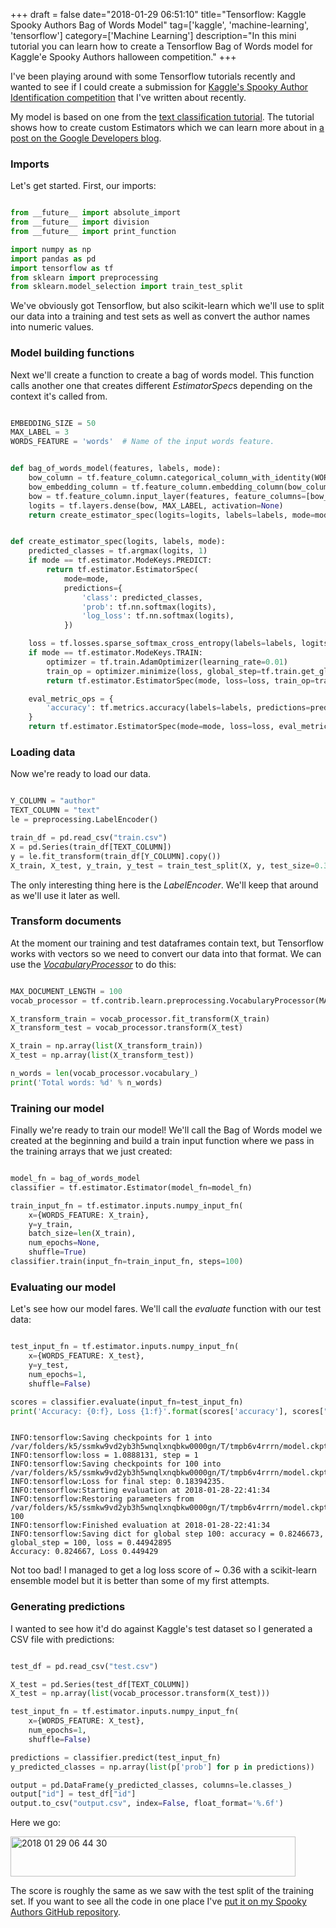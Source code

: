 +++
draft = false
date="2018-01-29 06:51:10"
title="Tensorflow: Kaggle Spooky Authors Bag of Words Model"
tag=['kaggle', 'machine-learning', 'tensorflow']
category=['Machine Learning']
description="In this mini tutorial you can learn how to create a Tensorflow Bag of Words model for Kaggle'e Spooky Authors halloween competition."
+++

<p>
I've been playing around with some Tensorflow tutorials recently and wanted to see if I could create a submission for <a href="https://www.kaggle.com/c/spooky-author-identification">Kaggle's Spooky Author Identification competition</a> that I've written about recently.
</p>


<p>
My model is based on one from the <a href="https://github.com/tensorflow/tensorflow/blob/master/tensorflow/examples/learn/text_classification.py">text classification tutorial</a>. The tutorial shows how to create custom Estimators which we can learn more about in <a href="https://developers.googleblog.com/2017/12/creating-custom-estimators-in-tensorflow.html">a post on the Google Developers blog</a>.
</p>


<h3>Imports</h3>

<p>
Let's get started. First, our imports:
</p>




~~~python

from __future__ import absolute_import
from __future__ import division
from __future__ import print_function

import numpy as np
import pandas as pd
import tensorflow as tf
from sklearn import preprocessing
from sklearn.model_selection import train_test_split
~~~

<p>
We've obviously got Tensorflow, but also scikit-learn which we'll use to split our data into a training and test sets as well as convert the author names into numeric values. 
</p>


<h3>Model building functions</h3>

<p>
Next we'll create a function to create a bag of words model. This function calls another one that creates different <cite>EstimatorSpec</cite>s depending on the context it's called from. 
</p>



~~~python

EMBEDDING_SIZE = 50
MAX_LABEL = 3
WORDS_FEATURE = 'words'  # Name of the input words feature.


def bag_of_words_model(features, labels, mode):
    bow_column = tf.feature_column.categorical_column_with_identity(WORDS_FEATURE, num_buckets=n_words)
    bow_embedding_column = tf.feature_column.embedding_column(bow_column, dimension=EMBEDDING_SIZE)
    bow = tf.feature_column.input_layer(features, feature_columns=[bow_embedding_column])
    logits = tf.layers.dense(bow, MAX_LABEL, activation=None)
    return create_estimator_spec(logits=logits, labels=labels, mode=mode)


def create_estimator_spec(logits, labels, mode):
    predicted_classes = tf.argmax(logits, 1)
    if mode == tf.estimator.ModeKeys.PREDICT:
        return tf.estimator.EstimatorSpec(
            mode=mode,
            predictions={
                'class': predicted_classes,
                'prob': tf.nn.softmax(logits),
                'log_loss': tf.nn.softmax(logits),
            })

    loss = tf.losses.sparse_softmax_cross_entropy(labels=labels, logits=logits)
    if mode == tf.estimator.ModeKeys.TRAIN:
        optimizer = tf.train.AdamOptimizer(learning_rate=0.01)
        train_op = optimizer.minimize(loss, global_step=tf.train.get_global_step())
        return tf.estimator.EstimatorSpec(mode, loss=loss, train_op=train_op)

    eval_metric_ops = {
        'accuracy': tf.metrics.accuracy(labels=labels, predictions=predicted_classes)
    }
    return tf.estimator.EstimatorSpec(mode=mode, loss=loss, eval_metric_ops=eval_metric_ops)
~~~

<h3>Loading data</h3>

<p>
Now we're ready to load our data.
</p>



~~~python

Y_COLUMN = "author"
TEXT_COLUMN = "text"
le = preprocessing.LabelEncoder()

train_df = pd.read_csv("train.csv")
X = pd.Series(train_df[TEXT_COLUMN])
y = le.fit_transform(train_df[Y_COLUMN].copy())
X_train, X_test, y_train, y_test = train_test_split(X, y, test_size=0.33, random_state=42)
~~~

<p>
The only interesting thing here is the <cite>LabelEncoder</cite>. We'll keep that around as we'll use it later as well.
</p>


<h3>Transform documents</h3>

<p>
At the moment our training and test dataframes contain text, but Tensorflow works with vectors so we need to convert our data into that format. We can use the <cite><a href="http://tflearn.org/data_utils/#vocabulary-processor">VocabularyProcessor</a></cite> to do this:
</p>




~~~python

MAX_DOCUMENT_LENGTH = 100
vocab_processor = tf.contrib.learn.preprocessing.VocabularyProcessor(MAX_DOCUMENT_LENGTH)

X_transform_train = vocab_processor.fit_transform(X_train)
X_transform_test = vocab_processor.transform(X_test)

X_train = np.array(list(X_transform_train))
X_test = np.array(list(X_transform_test))

n_words = len(vocab_processor.vocabulary_)
print('Total words: %d' % n_words)
~~~

<h3>Training our model</h3>

<p>
Finally we're ready to train our model! We'll call the Bag of Words model we created at the beginning and build a train input function where we pass in the training arrays that we just created:
</p>



~~~python

model_fn = bag_of_words_model
classifier = tf.estimator.Estimator(model_fn=model_fn)

train_input_fn = tf.estimator.inputs.numpy_input_fn(
    x={WORDS_FEATURE: X_train},
    y=y_train,
    batch_size=len(X_train),
    num_epochs=None,
    shuffle=True)
classifier.train(input_fn=train_input_fn, steps=100)
~~~

<h3>Evaluating our model</h3>

<p>
Let's see how our model fares. We'll call the <cite>evaluate</cite> function with our test data:
</p>



~~~python

test_input_fn = tf.estimator.inputs.numpy_input_fn(
    x={WORDS_FEATURE: X_test},
    y=y_test,
    num_epochs=1,
    shuffle=False)

scores = classifier.evaluate(input_fn=test_input_fn)
print('Accuracy: {0:f}, Loss {1:f}'.format(scores['accuracy'], scores["loss"]))
~~~


~~~text

INFO:tensorflow:Saving checkpoints for 1 into /var/folders/k5/ssmkw9vd2yb3h5wnqlxnqbkw0000gn/T/tmpb6v4rrrn/model.ckpt.
INFO:tensorflow:loss = 1.0888131, step = 1
INFO:tensorflow:Saving checkpoints for 100 into /var/folders/k5/ssmkw9vd2yb3h5wnqlxnqbkw0000gn/T/tmpb6v4rrrn/model.ckpt.
INFO:tensorflow:Loss for final step: 0.18394235.
INFO:tensorflow:Starting evaluation at 2018-01-28-22:41:34
INFO:tensorflow:Restoring parameters from /var/folders/k5/ssmkw9vd2yb3h5wnqlxnqbkw0000gn/T/tmpb6v4rrrn/model.ckpt-100
INFO:tensorflow:Finished evaluation at 2018-01-28-22:41:34
INFO:tensorflow:Saving dict for global step 100: accuracy = 0.8246673, global_step = 100, loss = 0.44942895
Accuracy: 0.824667, Loss 0.449429
~~~

<p>
Not too bad! I managed to get a log loss score of ~ 0.36 with a scikit-learn ensemble model but it is better than some of my first attempts.
</p>


<h3>Generating predictions</h3>

<p>
I wanted to see how it'd do against Kaggle's test dataset so I generated a CSV file with predictions:
</p>



~~~python

test_df = pd.read_csv("test.csv")

X_test = pd.Series(test_df[TEXT_COLUMN])
X_test = np.array(list(vocab_processor.transform(X_test)))

test_input_fn = tf.estimator.inputs.numpy_input_fn(
    x={WORDS_FEATURE: X_test},
    num_epochs=1,
    shuffle=False)

predictions = classifier.predict(test_input_fn)
y_predicted_classes = np.array(list(p['prob'] for p in predictions))

output = pd.DataFrame(y_predicted_classes, columns=le.classes_)
output["id"] = test_df["id"]
output.to_csv("output.csv", index=False, float_format='%.6f')
~~~

<p>
Here we go:
</p>


<div>
<img src="{{<siteurl>}}/uploads/2018/01/2018-01-29_06-44-30.png" alt="2018 01 29 06 44 30" title="2018-01-29_06-44-30.png" border="0" width="456" height="64" />
</div>

<p>
The score is roughly the same as we saw with the test split of the training set. If you want to see all the code in one place I've <a href="https://github.com/mneedham/spooky-author-identification/blob/master/tf_test.py">put it on my Spooky Authors GitHub repository</a>.
</p>

